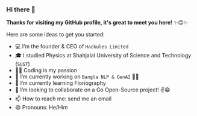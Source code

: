 
### Hi there 👋
**Thanks for visiting my GitHub profile, it's great to meet you here!** ✨😊✨

Here are some ideas to get you started:  

- 💻 I’m the founder & CEO of `Hackules Limited`
- 🎓 I studied Physics at Shahjalal University of Science and Technology (`SUST`)
- 🧑‍💻 Coding is my passion
- 🔭 I’m currently working on `Bangla NLP & GenAI` 🚀💙
- 🌱 I’m currently learning Floriography
- 👯 I’m looking to collaborate on a Go Open-Source project! ✌😁
- 📫 How to reach me: send me an email
- 😄 Pronouns: He/Him
